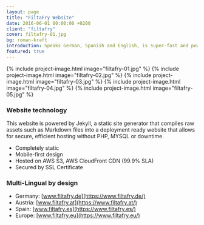 ```yaml
---
layout: page
title: "FiltaFry Website"
date: 2016-06-01 00:00:00 +0200
client: "filtafry"
cover: filtafry-01.jpg
bg: roman-kraft
introduction: Speaks German, Spanish and English, is super-fast and powered by Jekyll - of course.
featured: true
---
```


{% include project-image.html image="filtafry-01.jpg" %}
{% include project-image.html image="filtafry-02.jpg" %}
{% include project-image.html image="filtafry-03.jpg" %}
{% include project-image.html image="filtafry-04.jpg" %}
{% include project-image.html image="filtafry-05.jpg" %}

### Website technology

This website is powered by Jekyll, a static site generator that compiles raw assets such as Markdown files into a deployment ready website that allows for secure, efficient hosting without PHP, MYSQL or downtime.

- Completely static
- Mobile-first design
- Hosted on AWS S3, AWS CloudFront CDN (99.9% SLA)
- Secured by SSL Certificate

### Multi-Lingual by design

- Germany: [www.filtafry.de](https://www.filtafry.de/)
- Austria: [www.filtafry.at](https://www.filtafry.at/)
- Spain: [www.filtafry.es](https://www.filtafry.es/)
- Europe: [www.filtafry.eu](https://www.filtafry.eu/)